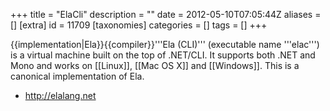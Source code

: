 +++
title = "ElaCli"
description = ""
date = 2012-05-10T07:05:44Z
aliases = []
[extra]
id = 11709
[taxonomies]
categories = []
tags = []
+++

{{implementation|Ela}}{{compiler}}'''Ela (CLI)''' (executable name '''elac''') is a virtual machine built on the top of .NET/CLI. It supports both .NET and Mono and works on [[Linux]], [[Mac OS X]] and [[Windows]]. This is a canonical implementation of Ela.

* http://elalang.net
